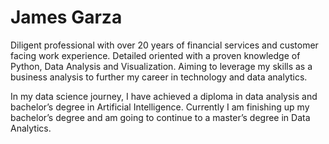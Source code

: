 # James Garza

Diligent professional with over 20 years of financial services and customer facing work experience. Detailed oriented with a proven knowledge of Python, Data Analysis and Visualization. Aiming to leverage my skills as a business analysis to further my career in technology and data analytics. 

In my data science journey, I have achieved a diploma in data analysis and bachelor’s degree in Artificial Intelligence.  Currently I am finishing up my bachelor’s degree and am going to continue to a master’s degree in Data Analytics.
